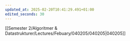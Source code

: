 ```yaml
---
updated_at: 2025-02-20T10:41:29.491+01:00
edited_seconds: 30
---
```

[[Semester 2/Algoritmer & Datastrukturer/Lectures/Febuary/040205/040205|040205]]
